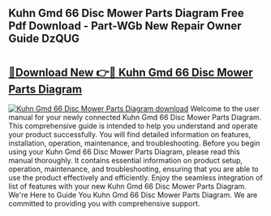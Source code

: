 ## Kuhn Gmd 66 Disc Mower Parts Diagram Free Pdf Download - Part-WGb New Repair Owner Guide DzQUG

# <h2><a href="http://dfj7ye8.blite.top/?on=Kuhn+Gmd+66+Disc+Mower+Parts+Diagram">🔗Download New 👉🔴 Kuhn Gmd 66 Disc Mower Parts Diagram</a></h2>

[![Kuhn Gmd 66 Disc Mower Parts Diagram download](https://i.imgur.com/lujVjoI.png)](http://dfj7ye8.blite.top/?on=Kuhn+Gmd+66+Disc+Mower+Parts+Diagram)
Welcome to the user manual for your newly connected Kuhn Gmd 66 Disc Mower Parts Diagram. This comprehensive guide is intended to help you understand and operate your product successfully. You will find detailed information on features, installation, operation, maintenance, and troubleshooting. Before you begin using your Kuhn Gmd 66 Disc Mower Parts Diagram, please read this manual thoroughly. It contains essential information on product setup, operation, maintenance, and troubleshooting, ensuring that you are able to use the product effectively and efficiently. Enjoy the seamless integration of list of features with your new Kuhn Gmd 66 Disc Mower Parts Diagram. We're Here to Guide You Kuhn Gmd 66 Disc Mower Parts Diagram. We are committed to providing you with comprehensive support.
